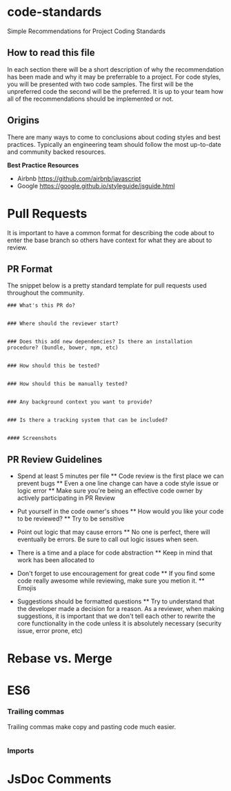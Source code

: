 # code-standards
Simple Recommendations for Project Coding Standards

## How to read this file
In each section there will be a short description of why the recommendation has been made and why it may be preferrable to a project. For code styles, you will be presented with two code samples. The first will be the unpreferred code the second will be the preferred. It is up to your team how all of the recommendations should be implemented or not. 

## Origins
There are many ways to come to conclusions about coding styles and best practices. Typically an engineering team should follow the most up-to-date and community backed resources. 

**Best Practice Resources**
- Airbnb https://github.com/airbnb/javascript
- Google https://google.github.io/styleguide/jsguide.html 


# Pull Requests
It is important to have a common format for describing the code about to enter the base branch so others have context for what they are about to review.

## PR Format
The snippet below is a pretty standard template for pull requests used throughout the community. 
```
### What's this PR do?


### Where should the reviewer start?


### Does this add new dependencies? Is there an installation procedure? (bundle, bower, npm, etc)


### How should this be tested?


### How should this be manually tested?


### Any background context you want to provide?


### Is there a tracking system that can be included?


#### Screenshots
```

## PR Review Guidelines
* Spend at least 5 minutes per file
** Code review is the first place we can prevent bugs
** Even a one line change can have a code style issue or logic error
** Make sure you're being an effective code owner by actively participating in PR Review

* Put yourself in the code owner's shoes
** How would you like your code to be reviewed?
** Try to be sensitive

* Point out logic that may cause errors
** No one is perfect, there will eventually be errors. Be sure to call out logic issues when seen. 

* There is a time and a place for code abstraction
** Keep in mind that work has been allocated to 

* Don't forget to use encouragement for great code
** If you find some code really awesome while reviewing, make sure you metion it. 
** Emojis 

* Suggestions should be formatted questions
** Try to understand that the developer made a decision for a reason. As a reviewer, when making suggestions, it is important that we don't tell each other to rewrite the core functionality in the code unless it is absolutely necessary (security issue, error prone, etc)



# Rebase vs. Merge



# ES6

### Trailing commas
Trailing commas make copy and pasting code much easier.
```

```

### Imports


# JsDoc Comments
